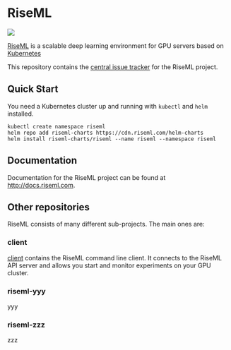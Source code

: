 # RiseML

<img src="https://cdn.riseml.com/img/banner_github.png" />

[RiseML](https://riseml.com) is a scalable deep learning environment for GPU servers based on [Kubernetes](https://kubernetes.io)

This repository contains the [central issue tracker](https://github.com/riseml/riseml/issues) for the RiseML
project.

## Quick Start

You need a Kubernetes cluster up and running with ```kubectl``` and ```helm``` installed.

```
kubectl create namespace riseml
helm repo add riseml-charts https://cdn.riseml.com/helm-charts
helm install riseml-charts/riseml --name riseml --namespace riseml
```

## Documentation

Documentation for the RiseML project can be found at
<http://docs.riseml.com>.

## Other repositories

RiseML consists of many different sub-projects. The main ones are:

### client

[client](https://github.com/riseml/client) contains the RiseML command line client.
It connects to the RiseML API server and allows you start and monitor experiments on your GPU cluster.

### riseml-yyy

yyy

### riseml-zzz

zzz
